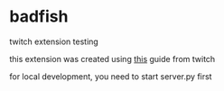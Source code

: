 # badfish
twitch extension testing

this extension was created using [this](https://dev.twitch.tv/docs/extensions) guide from twitch

for local development, you need to start server.py first
